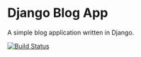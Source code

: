 # Django Blog App

A simple blog application written in Django.

[![Build Status](https://travis-ci.org/synnea/django-blog.svg?branch=master)](https://travis-ci.org/synnea/django-blog)